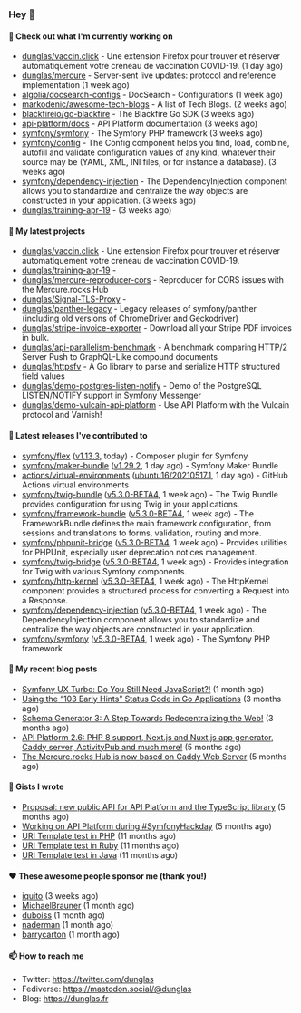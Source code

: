 ### Hey 👋

#### 👷 Check out what I'm currently working on

- [dunglas/vaccin.click](https://github.com/dunglas/vaccin.click) - Une extension Firefox pour trouver et réserver automatiquement votre créneau de vaccination COVID-19. (1 day ago)
- [dunglas/mercure](https://github.com/dunglas/mercure) - Server-sent live updates: protocol and reference implementation (1 week ago)
- [algolia/docsearch-configs](https://github.com/algolia/docsearch-configs) - DocSearch - Configurations (1 week ago)
- [markodenic/awesome-tech-blogs](https://github.com/markodenic/awesome-tech-blogs) - A list of Tech Blogs. (2 weeks ago)
- [blackfireio/go-blackfire](https://github.com/blackfireio/go-blackfire) - The Blackfire Go SDK (3 weeks ago)
- [api-platform/docs](https://github.com/api-platform/docs) - API Platform documentation (3 weeks ago)
- [symfony/symfony](https://github.com/symfony/symfony) - The Symfony PHP framework (3 weeks ago)
- [symfony/config](https://github.com/symfony/config) - The Config component helps you find, load, combine, autofill and validate configuration values of any kind, whatever their source may be (YAML, XML, INI files, or for instance a database). (3 weeks ago)
- [symfony/dependency-injection](https://github.com/symfony/dependency-injection) - The DependencyInjection component allows you to standardize and centralize the way objects are constructed in your application. (3 weeks ago)
- [dunglas/training-apr-19](https://github.com/dunglas/training-apr-19) -  (3 weeks ago)

#### 🌱 My latest projects

- [dunglas/vaccin.click](https://github.com/dunglas/vaccin.click) - Une extension Firefox pour trouver et réserver automatiquement votre créneau de vaccination COVID-19.
- [dunglas/training-apr-19](https://github.com/dunglas/training-apr-19) - 
- [dunglas/mercure-reproducer-cors](https://github.com/dunglas/mercure-reproducer-cors) - Reproducer for CORS issues with the Mercure.rocks Hub
- [dunglas/Signal-TLS-Proxy](https://github.com/dunglas/Signal-TLS-Proxy) - 
- [dunglas/panther-legacy](https://github.com/dunglas/panther-legacy) - Legacy releases of symfony/panther (including old versions of ChromeDriver and Geckodriver)
- [dunglas/stripe-invoice-exporter](https://github.com/dunglas/stripe-invoice-exporter) - Download all your Stripe PDF invoices in bulk.
- [dunglas/api-parallelism-benchmark](https://github.com/dunglas/api-parallelism-benchmark) - A benchmark comparing HTTP/2 Server Push to GraphQL-Like compound documents
- [dunglas/httpsfv](https://github.com/dunglas/httpsfv) - A Go library to parse and serialize HTTP structured field values
- [dunglas/demo-postgres-listen-notify](https://github.com/dunglas/demo-postgres-listen-notify) - Demo of the PostgreSQL LISTEN/NOTIFY support in Symfony Messenger
- [dunglas/demo-vulcain-api-platform](https://github.com/dunglas/demo-vulcain-api-platform) - Use API Platform with the Vulcain protocol and Varnish!

#### 🔭 Latest releases I've contributed to

- [symfony/flex](https://github.com/symfony/flex) ([v1.13.3](https://github.com/symfony/flex/releases/tag/v1.13.3), today) - Composer plugin for Symfony
- [symfony/maker-bundle](https://github.com/symfony/maker-bundle) ([v1.29.2](https://github.com/symfony/maker-bundle/releases/tag/v1.29.2), 1 day ago) - Symfony Maker Bundle
- [actions/virtual-environments](https://github.com/actions/virtual-environments) ([ubuntu16/20210517.1](https://github.com/actions/virtual-environments/releases/tag/ubuntu16%2F20210517.1), 1 day ago) - GitHub Actions virtual environments
- [symfony/twig-bundle](https://github.com/symfony/twig-bundle) ([v5.3.0-BETA4](https://github.com/symfony/twig-bundle/releases/tag/v5.3.0-BETA4), 1 week ago) - The Twig Bundle provides configuration for using Twig in your applications.
- [symfony/framework-bundle](https://github.com/symfony/framework-bundle) ([v5.3.0-BETA4](https://github.com/symfony/framework-bundle/releases/tag/v5.3.0-BETA4), 1 week ago) - The FrameworkBundle defines the main framework configuration, from sessions and translations to forms, validation, routing and more.
- [symfony/phpunit-bridge](https://github.com/symfony/phpunit-bridge) ([v5.3.0-BETA4](https://github.com/symfony/phpunit-bridge/releases/tag/v5.3.0-BETA4), 1 week ago) - Provides utilities for PHPUnit, especially user deprecation notices management.
- [symfony/twig-bridge](https://github.com/symfony/twig-bridge) ([v5.3.0-BETA4](https://github.com/symfony/twig-bridge/releases/tag/v5.3.0-BETA4), 1 week ago) - Provides integration for Twig with various Symfony components.
- [symfony/http-kernel](https://github.com/symfony/http-kernel) ([v5.3.0-BETA4](https://github.com/symfony/http-kernel/releases/tag/v5.3.0-BETA4), 1 week ago) - The HttpKernel component provides a structured process for converting a Request into a Response.
- [symfony/dependency-injection](https://github.com/symfony/dependency-injection) ([v5.3.0-BETA4](https://github.com/symfony/dependency-injection/releases/tag/v5.3.0-BETA4), 1 week ago) - The DependencyInjection component allows you to standardize and centralize the way objects are constructed in your application.
- [symfony/symfony](https://github.com/symfony/symfony) ([v5.3.0-BETA4](https://github.com/symfony/symfony/releases/tag/v5.3.0-BETA4), 1 week ago) - The Symfony PHP framework

#### 📜 My recent blog posts

- [Symfony UX Turbo: Do You Still Need JavaScript?!](http://feedproxy.google.com/~r/dunglas/~3/icLJBhKwqcY/) (1 month ago)
- [Using the “103 Early Hints” Status Code in Go Applications](http://feedproxy.google.com/~r/dunglas/~3/WDhgVmMJ2T0/) (3 months ago)
- [Schema Generator 3: A Step Towards Redecentralizing the Web!](http://feedproxy.google.com/~r/dunglas/~3/-eYprhFHaXA/) (3 months ago)
- [API Platform 2.6: PHP 8 support, Next.js and Nuxt.js app generator, Caddy server, ActivityPub and much more!](http://feedproxy.google.com/~r/dunglas/~3/X1dkcrZS-qU/) (5 months ago)
- [The Mercure.rocks Hub is now based on Caddy Web Server](http://feedproxy.google.com/~r/dunglas/~3/MjBonxZ_8uQ/) (5 months ago)

#### 📓 Gists I wrote

- [Proposal: new public API for API Platform and the TypeScript library](https://gist.github.com/4da2026f34bf7f18e1db955ef8a9b417) (5 months ago)
- [Working on API Platform during #SymfonyHackday](https://gist.github.com/3949272d40e6390cdd2850a4f312a02a) (5 months ago)
- [URI Template test in PHP](https://gist.github.com/5b10b586427cf66e78a968f82f80691a) (11 months ago)
- [URI Template test in Ruby](https://gist.github.com/ec793690f66167cb849c02284ecf748d) (11 months ago)
- [URI Template test in Java](https://gist.github.com/788b70312231d24e46d7632c634784f5) (11 months ago)

#### ❤️ These awesome people sponsor me (thank you!)

- [iquito](https://github.com/iquito) (3 weeks ago)
- [MichaelBrauner](https://github.com/MichaelBrauner) (1 month ago)
- [duboiss](https://github.com/duboiss) (1 month ago)
- [naderman](https://github.com/naderman) (1 month ago)
- [barrycarton](https://github.com/barrycarton) (1 month ago)

#### 📫 How to reach me

- Twitter: https://twitter.com/dunglas
- Fediverse: https://mastodon.social/@dunglas
- Blog: https://dunglas.fr
